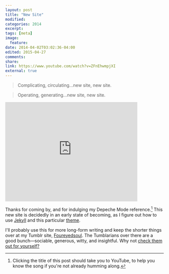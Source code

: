 ```yaml
---
layout: post
title: "New Site"
modified:
categories: 2014
excerpt:
tags: [meta]
image:
  feature:
date: 2014-04-02T03:02:36-04:00
edited: 2015-04-27   
comments: 
share: 
link: https://www.youtube.com/watch?v=ZFnEhwmpjXI 
external: true
---
```



> Complicating, circulating…new site, new site.  

> Operating, generating…new site, new site.    

<iframe width="420" height="315" src="https://www.youtube.com/embed/ZFnEhwmpjXI" frameborder="0" allowfullscreen></iframe>

<br>  

Thanks for coming by, and for indulging my Depeche Mode reference.[^nl] This new site is decidedly in an early state of becoming, as I figure out how to use [Jekyll](http://jekyllrb.com) and this particular [theme](http://mmistakes.github.io/minimal-mistakes/).  

I'll probably use this for more long-form writing and keep the shorter things over at my Tumblr site, [Foureyedsoul](http://foureyedsoul.tumblr.com). The Tumblarians over there are a good bunch—sociable, generous, witty, and insightful. Why not [check them out for yourself?](http://thelifeguardlibrarian.tumblr.com/tumblarians)   

[^nl]: Clicking the title of this post should take you to YouTube, to help you know the song if you're not already humming along. 
